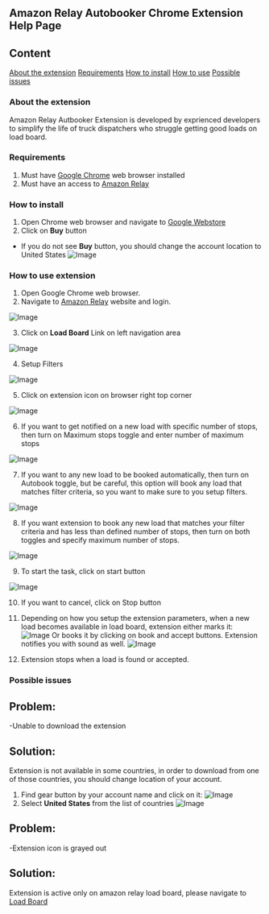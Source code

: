 ## Amazon Relay Autobooker Chrome Extension Help Page 

## Content
[About the extension](\#about-the-extension)
[Requirements](\#requirements)
[How to install](\#how-to-install)
[How to use](\#requirements)
[Possible issues](\#possible-issues)

### About the extension

Amazon Relay Autbooker Extension is developed by exprienced developers to simplify the life of truck dispatchers who struggle getting good loads on load board.

### Requirements

1. Must have [Google Chrome](https://www.google.com/chrome/) web browser installed
2. Must have an access to [Amazon Relay](https://www.relay.amazon.com)

### How to install
1. Open Chrome web browser and navigate to [Google Webstore](https://chrome.google.com/webstore/detail/amazon-relay-auto-refresh/gooaddljkpdcjbdigogmajlcgifjjhgp)
2. Click on **Buy** button
- If you do not see **Buy** button, you should change the account location to United States
![Image](./screenshots/extension_webstore.png)

### How to use extension
1. Open Google Chrome web browser.
2. Navigate to [Amazon Relay](https://www.relay.amazon.com) website and login.

![Image](./screenshots/dashboard.png)

3. Click on **Load Board** Link on left navigation area

![Image](./screenshots/loadboard.png)

4. Setup Filters

![Image](./screenshots/filters.png)

5. Click on extension icon on browser right top corner

![Image](./screenshots/extemsion_clear.png)

6. If you want to get notified on a new load with specific number of stops, then turn on Maximum stops toggle and enter number of maximum stops

![Image](./screenshots/extension_max_stops.png)

7. If you want to any new load to be booked automatically, then turn on Autobook toggle, but be careful, this option will book any load that matches filter criteria, so you want to make sure to you setup filters.

![Image](./screenshots/extension_autobook_only.png)

8. If you want extension to book any new load that matches your filter criteria and has less than defined number of stops, then turn on both toggles and specify maximum number of stops.

![Image](./screenshots/extension_both.png)

9. To start the task, click on start button

![Image](./screenshots/extension_started.png)

10. If you want to cancel, click on Stop button

11. Depending on how you setup the extension parameters, when a new load becomes available in load board, extension either marks it:
![Image](./screenshots/marked_load.png)
Or books it by clicking on book and accept buttons. Extension notifies you with sound as well.
![Image](./screenshots/booked.png)

12. Extension stops when a load is found or accepted.
### Possible issues
## Problem:
   -Unable to download the extension
## Solution:
Extension is not available in some countries, in order to download from one of those countries, you should change location of your account.
1. Find gear button by your account name and click on it:
![Image](./screenshots/webstore_gear.png)
2. Select **United States** from the list of countries
![Image](./screenshots/webstore_countries.png)
## Problem:
  -Extension icon is grayed out
## Solution:
  Extension is active only on amazon relay load board, please navigate to [Load Board](https://relay.amazon.com/tours/loadboard?)
  

